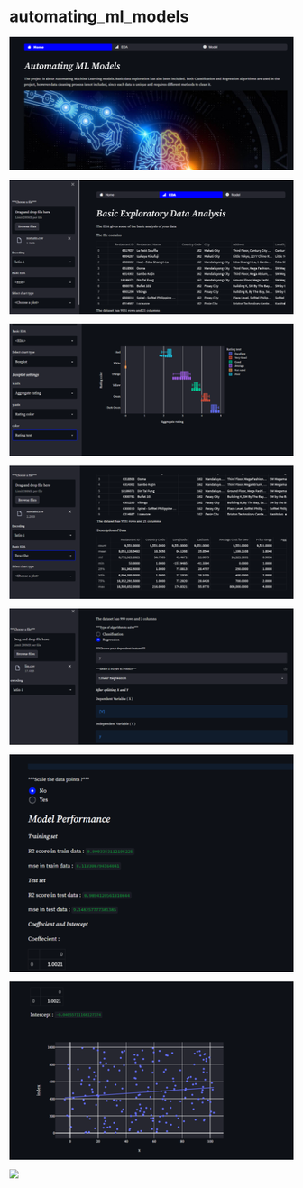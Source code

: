 # automating_ml_models


![Home!!](images/img1.png)


![](images/img2.png)


![](images/img3.png)


![](images/img4.png)


![](images/img7.png)

![](images/img8.png)


![](images/img10.png)


![](images/img12.png)


